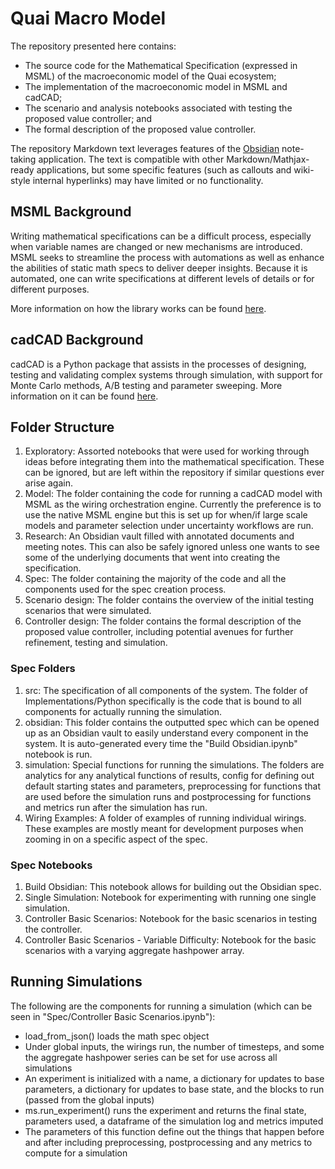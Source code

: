 # Quai Macro Model

The repository presented here contains:

- The source code for the Mathematical Specification (expressed in MSML) of the macroeconomic model of the Quai ecosystem;
- The implementation of the macroeconomic model in MSML and cadCAD;
- The scenario and analysis notebooks associated with testing the proposed value controller; and
- The formal description of the proposed value controller.

The repository Markdown text leverages features of the [Obsidian](https://obsidian.md) note-taking application. The text is compatible with other Markdown/Mathjax-ready applications, but some specific features (such as callouts and wiki-style internal hyperlinks) may have limited or no functionality.

## MSML Background

Writing mathematical specifications can be a difficult process, especially when variable names are changed or new mechanisms are introduced. MSML seeks to streamline the process with automations as well as enhance the abilities of static math specs to deliver deeper insights. Because it is automated, one can write specifications at different levels of details or for different purposes.

More information on how the library works can be found [here](https://github.com/BlockScience/MSML).

## cadCAD Background

cadCAD is a Python package that assists in the processes of designing, testing and validating complex systems through simulation, with support for Monte Carlo methods, A/B testing and parameter sweeping. More information on it can be found [here](https://github.com/cadCAD-org/cadCAD).

## Folder Structure

1. Exploratory: Assorted notebooks that were used for working through ideas before integrating them into the mathematical specification. These can be ignored, but are left within the repository if similar questions ever arise again.
2. Model: The folder containing the code for running a cadCAD model with MSML as the wiring orchestration engine. Currently the preference is to use the native MSML engine but this is set up for when/if large scale models and parameter selection under uncertainty workflows are run.
3. Research: An Obsidian vault filled with annotated documents and meeting notes. This can also be safely ignored unless one wants to see some of the underlying documents that went into creating the specification.
4. Spec: The folder containing the majority of the code and all the components used for the spec creation process.
5. Scenario design: The folder contains the overview of the initial testing scenarios that were simulated.
6. Controller design: The folder contains the formal description of the proposed value controller, including potential avenues for further refinement, testing and simulation.

### Spec Folders

1. src: The specification of all components of the system. The folder of Implementations/Python specifically is the code that is bound to all components for actually running the simulation.
2. obsidian: This folder contains the outputted spec which can be opened up as an Obsidian vault to easily understand every component in the system. It is auto-generated every time the "Build Obsidian.ipynb" notebook is run.
3. simulation: Special functions for running the simulations. The folders are analytics for any analytical functions of results, config for defining out default starting states and parameters, preprocessing for functions that are used before the simulation runs and postprocessing for functions and metrics run after the simulation has run.
4. Wiring Examples: A folder of examples of running individual wirings. These examples are mostly meant for development purposes when zooming in on a specific aspect of the spec.

### Spec Notebooks

1. Build Obsidian: This notebook allows for building out the Obsidian spec.
2. Single Simulation: Notebook for experimenting with running one single simulation.
3. Controller Basic Scenarios: Notebook for the basic scenarios in testing the controller.
4. Controller Basic Scenarios - Variable Difficulty: Notebook for the basic scenarios with a varying aggregate hashpower array.

## Running Simulations

The following are the components for running a simulation (which can be seen in "Spec/Controller Basic Scenarios.ipynb"):
- load_from_json() loads the math spec object
- Under global inputs, the wirings run, the number of timesteps, and some the aggregate hashpower series can be set for use across all simulations
- An experiment is initialized with a name, a dictionary for updates to base parameters, a dictionary for updates to base state, and the blocks to run (passed from the global inputs)
- ms.run_experiment() runs the experiment and returns the final state, parameters used, a dataframe of the simulation log and metrics imputed
- The parameters of this function define out the things that happen before and after including preprocessing, postprocessing and any metrics to compute for a simulation